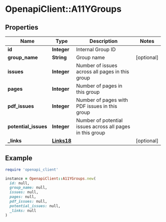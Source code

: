 # OpenapiClient::A11YGroups

## Properties

| Name | Type | Description | Notes |
| ---- | ---- | ----------- | ----- |
| **id** | **Integer** | Internal Group ID   |  |
| **group_name** | **String** | Group name | [optional] |
| **issues** | **Integer** | Number of issues across all pages in this group |  |
| **pages** | **Integer** | Number of pages in this group |  |
| **pdf_issues** | **Integer** | Number of pages with PDF issues in this group   |  |
| **potential_issues** | **Integer** | Number of potential issues across all pages in this group  |  |
| **_links** | [**Links18**](Links18.md) |  | [optional] |

## Example

```ruby
require 'openapi_client'

instance = OpenapiClient::A11YGroups.new(
  id: null,
  group_name: null,
  issues: null,
  pages: null,
  pdf_issues: null,
  potential_issues: null,
  _links: null
)
```

